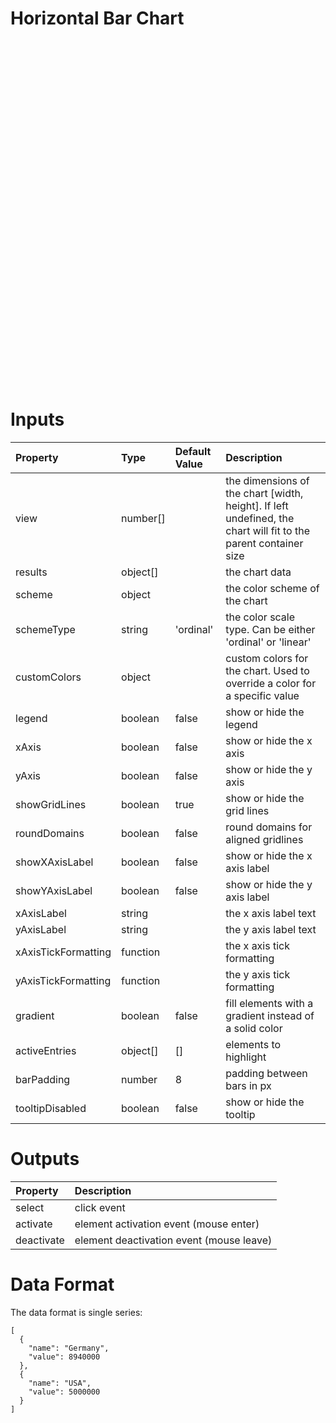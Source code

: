 # Horizontal Bar Chart

<iframe width="100%" height="550" frameborder="0" src="https://embed.plnkr.co/H066vULzE6EOLipIjOt9?show=preview">
</iframe>

# Inputs

Property            | Type     | Default Value | Description
:------------------ | :------- | :------------ | :--------------------------------------------------------------------------------------------------------------
view                | number[] |               | the dimensions of the chart [width, height]. If left undefined, the chart will fit to the parent container size
results             | object[] |               | the chart data
scheme              | object   |               | the color scheme of the chart
schemeType          | string   | 'ordinal'     | the color scale type. Can be either 'ordinal' or 'linear'
customColors        | object   |               | custom colors for the chart. Used to override a color for a specific value
legend              | boolean  | false         | show or hide the legend
xAxis               | boolean  | false         | show or hide the x axis
yAxis               | boolean  | false         | show or hide the y axis
showGridLines       | boolean  | true          | show or hide the grid lines
roundDomains        | boolean  | false         | round domains for aligned gridlines
showXAxisLabel      | boolean  | false         | show or hide the x axis label
showYAxisLabel      | boolean  | false         | show or hide the y axis label
xAxisLabel          | string   |               | the x axis label text
yAxisLabel          | string   |               | the y axis label text
xAxisTickFormatting | function |               | the x axis tick formatting
yAxisTickFormatting | function |               | the y axis tick formatting
gradient            | boolean  | false         | fill elements with a gradient instead of a solid color
activeEntries       | object[] | []            | elements to highlight
barPadding          | number   | 8             | padding between bars in px
tooltipDisabled     | boolean  | false         | show or hide the tooltip

# Outputs

Property   | Description
:--------- | :---------------------------------------
select     | click event
activate   | element activation event (mouse enter)
deactivate | element deactivation event (mouse leave)

# Data Format

The data format is single series:

```
[
  {
    "name": "Germany",
    "value": 8940000
  },
  {
    "name": "USA",
    "value": 5000000
  }
]
```
